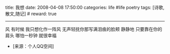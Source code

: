 title: 我想 
date: 2008-04-08 17:50:00
categories: life #life poetry
tags: [诗歌,散文,随记]  # <!--more-->
reward: true

---


风
有时候
我只想化作一阵风
无声轻抚你那写满泪痕的脸颊
静静地
只要靠在你的肩头
哪怕一秒钟
就很幸福


- [来源：个人QQ空间]
